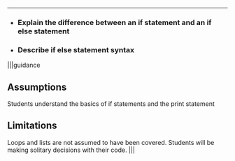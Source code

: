 ---

* ### Explain the difference between an if statement and an if else statement
* ### Describe if else statement syntax

|||guidance
## Assumptions
Students understand the basics of if statements and the print statement

## Limitations
Loops and lists are not assumed to have been covered. Students will be making solitary decisions with their code.
|||
